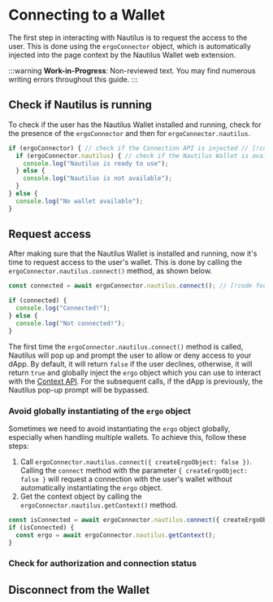 # Connecting to a Wallet

The first step in interacting with Nautilus is to request the access to the user. This is done using the `ergoConnector` object, which is automatically injected into the page context by the Nautilus Wallet web extension.

:::warning
**Work-in-Progress**: Non-reviewed text. You may find numerous writing errors throughout this guide.
:::

## Check if Nautilus is running

To check if the user has the Nautilus Wallet installed and running, check for the presence of the `ergoConnector` and then for `ergoConnector.nautilus`.

<!-- prettier-ignore-start -->
```ts
if (ergoConnector) { // check if the Connection API is injected // [!code focus]
  if (ergoConnector.nautilus) { // check if the Nautilus Wallet is available // [!code focus]
    console.log("Nautilus is ready to use");
  } else {
    console.log("Nautilus is not available");
  }
} else {
  console.log("No wallet available");
}
```
<!-- prettier-ignore-end -->

## Request access

After making sure that the Nautilus Wallet is installed and running, now it's time to request access to the user's wallet. This is done by calling the `ergoConnector.nautilus.connect()` method, as shown below.

```ts
const connected = await ergoConnector.nautilus.connect(); // [!code focus]

if (connected) {
  console.log("Connected!");
} else {
  console.log("Not connected!");
}
```

The first time the `ergoConnector.nautilus.connect()` method is called, Nautilus will pop up and prompt the user to allow or deny access to your dApp. By default, it will return `false` if the user declines, otherwise, it will return `true` and globally inject the `ergo` object which you can use to interact with the [Context API](/dapp-connector/api-overview#context-api). For the subsequent calls, if the dApp is previously, the Nautilus pop-up prompt will be bypassed.

### Avoid globally instantiating of the `ergo` object

Sometimes we need to avoid instantiating the `ergo` object globally, especially when handling multiple wallets. To achieve this, follow these steps:

1. Call `ergoConnector.nautilus.connect({ createErgoObject: false })`. Calling the `connect` method with the parameter `{ createErgoObject: false }` will request a connection with the user's wallet without automatically instantiating the `ergo` object.
2. Get the context object by calling the `ergoConnector.nautilus.getContext()` method.

```ts
const isConnected = await ergoConnector.nautilus.connect({ createErgoObject: false });
if (isConnected) {
  const ergo = await ergoConnector.nautilus.getContext();
}
```

### Check for authorization and connection status

## Disconnect from the Wallet
